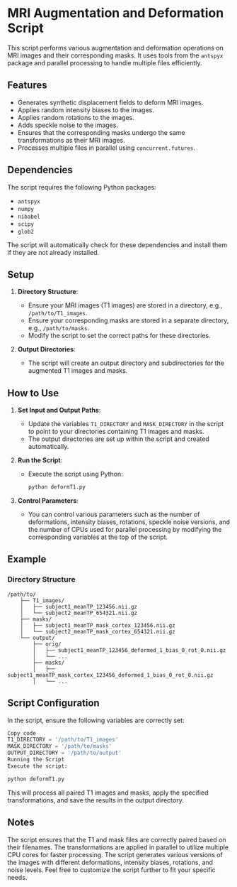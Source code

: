 # MRI Augmentation and Deformation Script

This script performs various augmentation and deformation operations on MRI images and their corresponding masks. It uses tools from the `antspyx` package and parallel processing to handle multiple files efficiently.

## Features

- Generates synthetic displacement fields to deform MRI images.
- Applies random intensity biases to the images.
- Applies random rotations to the images.
- Adds speckle noise to the images.
- Ensures that the corresponding masks undergo the same transformations as their MRI images.
- Processes multiple files in parallel using `concurrent.futures`.

## Dependencies

The script requires the following Python packages:

- `antspyx`
- `numpy`
- `nibabel`
- `scipy`
- `glob2`

The script will automatically check for these dependencies and install them if they are not already installed.

## Setup

1. **Directory Structure**: 
    - Ensure your MRI images (T1 images) are stored in a directory, e.g., `/path/to/T1_images`.
    - Ensure your corresponding masks are stored in a separate directory, e.g., `/path/to/masks`.
    - Modify the script to set the correct paths for these directories.

2. **Output Directories**:
    - The script will create an output directory and subdirectories for the augmented T1 images and masks.

## How to Use

1. **Set Input and Output Paths**:
    - Update the variables `T1_DIRECTORY` and `MASK_DIRECTORY` in the script to point to your directories containing T1 images and masks.
    - The output directories are set up within the script and created automatically.

2. **Run the Script**:
    - Execute the script using Python:
      ```bash
      python deformT1.py
      ```

3. **Control Parameters**:
    - You can control various parameters such as the number of deformations, intensity biases, rotations, speckle noise versions, and the number of CPUs used for parallel processing by modifying the corresponding variables at the top of the script.

## Example

### Directory Structure

```text
/path/to/
    ├── T1_images/
    │   ├── subject1_meanTP_123456.nii.gz
    │   └── subject2_meanTP_654321.nii.gz
    ├── masks/
    │   ├── subject1_meanTP_mask_cortex_123456.nii.gz
    │   └── subject2_meanTP_mask_cortex_654321.nii.gz
    └── output/
        ├── orig/
        │   ├── subject1_meanTP_123456_deformed_1_bias_0_rot_0.nii.gz
        │   └── ...
        ├── masks/
        │   ├── subject1_meanTP_mask_cortex_123456_deformed_1_bias_0_rot_0.nii.gz
        │   └── ...
```

##  Script Configuration
In the script, ensure the following variables are correctly set:


``` python
Copy code
T1_DIRECTORY = '/path/to/T1_images'
MASK_DIRECTORY = '/path/to/masks'
OUTPUT_DIRECTORY = '/path/to/output'
Running the Script
Execute the script:
``` 
``` bash
python deformT1.py
```

This will process all paired T1 images and masks, apply the specified transformations, and save the results in the output directory.

##  Notes
The script ensures that the T1 and mask files are correctly paired based on their filenames.
The transformations are applied in parallel to utilize multiple CPU cores for faster processing.
The script generates various versions of the images with different deformations, intensity biases, rotations, and noise levels.
Feel free to customize the script further to fit your specific needs.